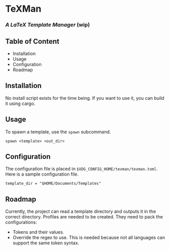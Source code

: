 # TeXMan
### *A LaTeX Template Manager* (wip)

## Table of Content
* Installation
* Usage
* Configuration
* Roadmap

## Installation
No install script exists for the time being. If you want to use it, you can
build it using cargo.

## Usage
To spawn a template, use the `spawn` subcommand.
```
spawn <template> <out_dir>
```

## Configuration
The configuration file is placed in `$XDG_CONFIG_HOME/texman/texman.toml`. Here
is a sample configuration file.
```
template_dir = "$HOME/Documents/Templates"
```

## Roadmap
Currently, the project can read a template directory and outputs it in the
correct directory. Profiles are needed to be created. They need to pack the
configurations:
* Tokens and their values.
* Override the regex to use. This is needed because not all languages can support
the same token syntax.

